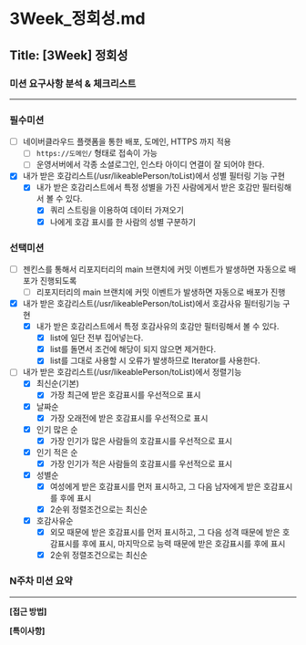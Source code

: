 # 3Week_정회성.md

## Title: [3Week] 정회성

### 미션 요구사항 분석 & 체크리스트

---
### 필수미션
- [ ] 네이버클라우드 플랫폼을 통한 배포, 도메인, HTTPS 까지 적용
  - [ ] ```https://도메인/``` 형태로 접속이 가능
  - [ ] 운영서버에서 각종 소셜로그인, 인스타 아이디 연결이 잘 되어야 한다.
- [x] 내가 받은 호감리스트(/usr/likeablePerson/toList)에서 성별 필터링 기능 구현
  - [x] 내가 받은 호감리스트에서 특정 성별을 가진 사람에게서 받은 호감만 필터링해서 볼 수 있다.
    - [x] 쿼리 스트링을 이용하여 데이터 가져오기
    - [x] 나에게 호감 표시를 한 사람의 성별 구분하기
### 선택미션
- [ ] 젠킨스를 통해서 리포지터리의 main 브랜치에 커밋 이벤트가 발생하면 자동으로 배포가 진행되도록
  - [ ] 리포지터리의 main 브랜치에 커밋 이벤트가 발생하면 자동으로 배포가 진행
- [x] 내가 받은 호감리스트(/usr/likeablePerson/toList)에서 호감사유 필터링기능 구현
  - [x] 내가 받은 호감리스트에서 특정 호감사유의 호감만 필터링해서 볼 수 있다.
    - [x] list에 일단 전부 집어넣는다.
    - [x] list를 돌면서 조건에 해당이 되지 않으면 제거한다.
    - [x] list를 그대로 사용할 시 오류가 발생하므로 Iterator를 사용한다.
- [ ] 내가 받은 호감리스트(/usr/likeablePerson/toList)에서 정렬기능
  - [x] 최신순(기본)
    - [x] 가장 최근에 받은 호감표시를 우선적으로 표시
  - [x] 날짜순
    - [x] 가장 오래전에 받은 호감표시를 우선적으로 표시
  - [x] 인기 많은 순
    - [x] 가장 인기가 많은 사람들의 호감표시를 우선적으로 표시
  - [x] 인기 적은 순
    - [x] 가장 인기가 적은 사람들의 호감표시를 우선적으로 표시
  - [x] 성별순
    - [x] 여성에게 받은 호감표시를 먼저 표시하고, 그 다음 남자에게 받은 호감표시를 후에 표시
    - [x] 2순위 정렬조건으로는 최신순
  - [x] 호감사유순
    - [x] 외모 때문에 받은 호감표시를 먼저 표시하고, 그 다음 성격 때문에 받은 호감표시를 후에 표시, 마지막으로 능력 때문에 받은 호감표시를 후에 표시
    - [x] 2순위 정렬조건으로는 최신순

### N주차 미션 요약

---

**[접근 방법]**


**[특이사항]**